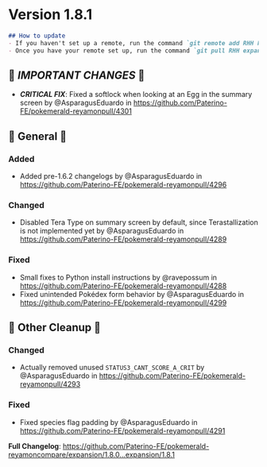 # Version 1.8.1

```md
## How to update
- If you haven't set up a remote, run the command `git remote add RHH https://github.com/Paterino-FE/pokemerald-reyamon.git`.
- Once you have your remote set up, run the command `git pull RHH expansion/1.8.1`.
```

## 🌋 *IMPORTANT CHANGES* 🌋
* ***CRITICAL FIX***: Fixed a softlock when looking at an Egg in the summary screen by @AsparagusEduardo in https://github.com/Paterino-FE/pokemerald-reyamonpull/4301

## 🧬 General 🧬
### Added
* Added pre-1.6.2 changelogs by @AsparagusEduardo in https://github.com/Paterino-FE/pokemerald-reyamonpull/4296
### Changed
* Disabled Tera Type on summary screen by default, since Terastallization is not implemented yet by @AsparagusEduardo in https://github.com/Paterino-FE/pokemerald-reyamonpull/4289
### Fixed
* Small fixes to Python install instructions by @ravepossum in https://github.com/Paterino-FE/pokemerald-reyamonpull/4288
* Fixed unintended Pokédex form behavior by @AsparagusEduardo in https://github.com/Paterino-FE/pokemerald-reyamonpull/4299

## 🧹 Other Cleanup 🧹
### Changed
* Actually removed unused `STATUS3_CANT_SCORE_A_CRIT` by @AsparagusEduardo in https://github.com/Paterino-FE/pokemerald-reyamonpull/4293
### Fixed
* Fixed species flag padding by @AsparagusEduardo in https://github.com/Paterino-FE/pokemerald-reyamonpull/4291


**Full Changelog**: https://github.com/Paterino-FE/pokemerald-reyamoncompare/expansion/1.8.0...expansion/1.8.1

<!--Last PR: 4301-->
